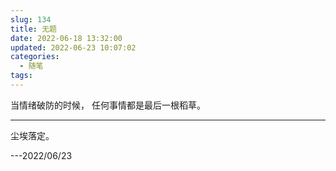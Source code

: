 ```yaml
---
slug: 134
title: 无题
date: 2022-06-18 13:32:00
updated: 2022-06-23 10:07:02
categories: 
  - 随笔
tags: 
---
```



当情绪破防的时候，
任何事情都是最后一根稻草。

---

尘埃落定。

---2022/06/23